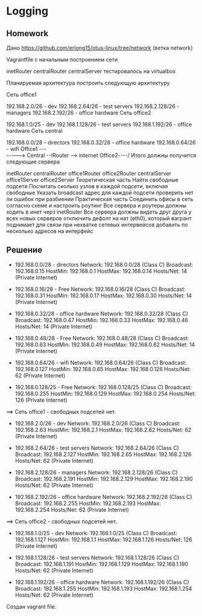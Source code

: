 # Logging

## Homework
Дано
https://github.com/erlong15/otus-linux/tree/network (ветка network)

Vagrantfile с начальным построением сети

inetRouter
centralRouter
centralServer
тестировалось на virtualbox

Планируемая архитектура
построить следующую архитектуру

Сеть office1

192.168.2.0/26 - dev
192.168.2.64/26 - test servers
192.168.2.128/26 - managers
192.168.2.192/26 - office hardware
Сеть office2

192.168.1.0/25 - dev
192.168.1.128/26 - test servers
192.168.1.192/26 - office hardware
Сеть central

192.168.0.0/28 - directors
192.168.0.32/28 - office hardware
192.168.0.64/26 - wifi
Office1 ---\
                   -----> Central --IRouter --> internet
Office2----/
Итого должны получится следующие сервера

inetRouter
centralRouter
office1Router
office2Router
centralServer
office1Server
office2Server
Теоретическая часть
Найти свободные подсети
Посчитать сколько узлов в каждой подсети, включая свободные
Указать broadcast адрес для каждой подсети
проверить нет ли ошибок при разбиении
Практическая часть
Соединить офисы в сеть согласно схеме и настроить роутинг
Все сервера и роутеры должны ходить в инет черз inetRouter
Все сервера должны видеть друг друга
у всех новых серверов отключить дефолт на нат (eth0), который вагрант поднимает для связи
при нехватке сетевых интервейсов добавить по несколько адресов на интерфейс
## Решение

- 192.168.0.0/28 - directors
Network:   192.168.0.0/28 (Class C)
Broadcast: 192.168.0.15
HostMin:   192.168.0.1
HostMax:   192.168.0.14
Hosts/Net: 14 (Private Internet)

- 192.168.0.16/28 - Free
Network:   192.168.0.16/28 (Class C)
Broadcast: 192.168.0.31
HostMin:   192.168.0.17
HostMax:   192.168.0.30
Hosts/Net: 14 (Private Internet)

- 192.168.0.32/28 - office hardware
Network:   192.168.0.32/28 (Class C)
Broadcast: 192.168.0.47
HostMin:   192.168.0.33
HostMax:   192.168.0.46
Hosts/Net: 14 (Private Internet)

- 192.168.0.48/28 - Free
Network:   192.168.0.48/28 (Class C)
Broadcast: 192.168.0.63
HostMin:   192.168.0.49
HostMax:   192.168.0.62
Hosts/Net: 14 (Private Internet)

- 192.168.0.64/26 - wifi
Network:   192.168.0.64/26 (Class C)
Broadcast: 192.168.0.127
HostMin:   192.168.0.65
HostMax:   192.168.0.126
Hosts/Net: 62 (Private Internet)

- 192.168.0.128/25 - Free
Network:   192.168.0.128/25 (Class C)
Broadcast: 192.168.0.255
HostMin:   192.168.0.129
HostMax:   192.168.0.254
Hosts/Net: 126 (Private Internet)

==> Сеть office1 - свободных подсетей нет.

- 192.168.2.0/26 - dev
Network:   192.168.2.0/26 (Class C)
Broadcast: 192.168.2.63
HostMin:   192.168.2.1
HostMax:   192.168.2.62
Hosts/Net: 62 (Private Internet)

- 192.168.2.64/26 - test servers
Network:   192.168.2.64/26 (Class C)
Broadcast: 192.168.2.127
HostMin:   192.168.2.65
HostMax:   192.168.2.126
Hosts/Net: 62 (Private Internet)

- 192.168.2.128/26 - managers
Network:   192.168.2.128/26 (Class C)
Broadcast: 192.168.2.191
HostMin:   192.168.2.129
HostMax:   192.168.2.190
Hosts/Net: 62 (Private Internet)

- 192.168.2.192/26 - office hardware
Network:   192.168.2.192/26 (Class C)
Broadcast: 192.168.2.255
HostMin:   192.168.2.193
HostMax:   192.168.2.254
Hosts/Net: 62 (Private Internet)

==> Сеть office2 - свободных подсетей нет.

- 192.168.1.0/25 - dev
Network:   192.168.1.0/25 (Class C)
Broadcast: 192.168.1.127
HostMin:   192.168.1.1
HostMax:   192.168.1.126
Hosts/Net: 126 (Private Internet)

- 192.168.1.128/26 - test servers
Network:   192.168.1.128/26 (Class C)
Broadcast: 192.168.1.191
HostMin:   192.168.1.129
HostMax:   192.168.1.190
Hosts/Net: 62 (Private Internet)

- 192.168.1.192/26 - office hardware
Network:   192.168.1.192/26 (Class C)
Broadcast: 192.168.1.255
HostMin:   192.168.1.193
HostMax:   192.168.1.254
Hosts/Net: 62 (Private Internet)

Создан vagrant file.


